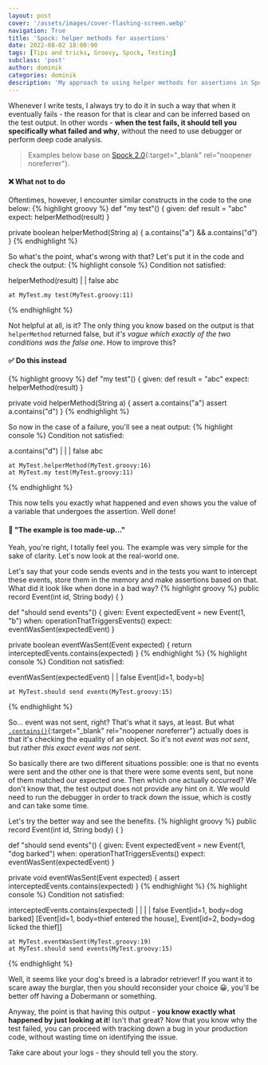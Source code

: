 ```yaml
---
layout: post
cover: '/assets/images/cover-flashing-screen.webp'
navigation: True
title: 'Spock: helper methods for assertions'
date: 2022-08-02 18:00:00
tags: [Tips and tricks, Groovy, Spock, Testing]
subclass: 'post'
author: dominik
categories: dominik
description: 'My approach to using helper methods for assertions in Spock'
---
```


Whenever I write tests, I always try to do it in such a way that when it eventually fails -
the reason for that is clear and can be inferred based on the test output. In other words -
**when the test fails, it should tell you specifically what failed and why**, without the need
to use debugger or perform deep code analysis.

> Examples below base on [Spock 2.0](https://mvnrepository.com/artifact/org.spockframework/spock-core/2.0-groovy-3.0){:target="_blank" rel="noopener noreferrer"}.

#### ❌ What not to do

Oftentimes, however, I encounter similar constructs in the code to the one below:
{% highlight groovy %}
def "my test"() {
    given:
        def result = "abc"
    expect:
        helperMethod(result)
}

private boolean helperMethod(String a) {
    a.contains("a") && a.contains("d")
}
{% endhighlight %}

So what's the point, what's wrong with that? Let's put it in the code and check the output:
{% highlight console %}
Condition not satisfied:

helperMethod(result)
|            |
false        abc

	at MyTest.my test(MyTest.groovy:11)
{% endhighlight %}

Not helpful at all, is it? The only thing you know based on the output is that `helperMethod`
returned false, but *it's vague which exactly of the two conditions was the false one*.
How to improve this?

#### ✅ Do this instead

{% highlight groovy %}
def "my test"() {
    given:
        def result = "abc"
    expect:
        helperMethod(result)
}

private void helperMethod(String a) {
    assert a.contains("a")
    assert a.contains("d")
}
{% endhighlight %}

So now in the case of a failure, you'll see a neat output:
{% highlight console %}
Condition not satisfied:

a.contains("d")
| |
| false
abc

	at MyTest.helperMethod(MyTest.groovy:16)
	at MyTest.my test(MyTest.groovy:11)
{% endhighlight %}

This now tells you exactly what happened and even shows you the value of a variable that
undergoes the assertion. Well done!

#### 🧐 "The example is too made-up..."

Yeah, you're right, I totally feel you. The example was very simple for the sake of clarity.
Let's now look at the real-world one.

Let's say that your code sends events and in the tests you want to intercept these events,
store them in the memory and make assertions based on that. What did it look like when done in
a bad way?
{% highlight groovy %}
public record Event(int id, String body) { }

def "should send events"() {
    given:
        Event expectedEvent = new Event(1, "b")
    when:
        operationThatTriggersEvents()
    expect:
        eventWasSent(expectedEvent)
}

private boolean eventWasSent(Event expected) {
    return interceptedEvents.contains(expected)
}
{% endhighlight %}
{% highlight console %}
Condition not satisfied:

eventWasSent(expectedEvent)
|            |
false        Event[id=1, body=b]

	at MyTest.should send events(MyTest.groovy:15)
{% endhighlight %}

So... event was not sent, right? That's what it says, at least. But what
[`.contains()`](https://docs.oracle.com/en/java/javase/17/docs/api/java.base/java/util/List.html#contains(java.lang.Object)){:target="_blank" rel="noopener noreferrer"}
actually does is that it's checking the equality of an object. So it's not *event
was not sent*, but rather *this exact event was not sent*. 

So basically there are two different situations possible: one is that no events
were sent and the other one is that there were some events sent, but none of
them matched our expected one. Then which one actually occurred? We don't know
that, the test output does not provide any hint on it. We would need to run
the debugger in order to track down the issue, which is costly and can take
some time.

Let's try the better way and see the benefits.
{% highlight groovy %}
public record Event(int id, String body) { }

def "should send events"() {
    given:
        Event expectedEvent = new Event(1, "dog barked")
    when:
        operationThatTriggersEvents()
    expect:
        eventWasSent(expectedEvent)
}

private void eventWasSent(Event expected) {
    assert interceptedEvents.contains(expected)
}
{% endhighlight %}
{% highlight console %}
Condition not satisfied:

interceptedEvents.contains(expected)
|                 |        |
|                 false    Event[id=1, body=dog barked]
[Event[id=1, body=thief entered the house], Event[id=2, body=dog licked the thief]]

	at MyTest.eventWasSent(MyTest.groovy:19)
	at MyTest.should send events(MyTest.groovy:15)
{% endhighlight %}

Well, it seems like your dog's breed is a labrador retriever! If you want it to
scare away the burglar, then you should reconsider your choice 😀, you'll be
better off having a Dobermann or something.

Anyway, the point is that having this output - **you know exactly what happened
by just looking at it**! Isn't that great? Now that you know why the test failed,
you can proceed with tracking down a bug in your production code, without wasting
time on identifying the issue.

Take care about your logs - they should tell you the story.
